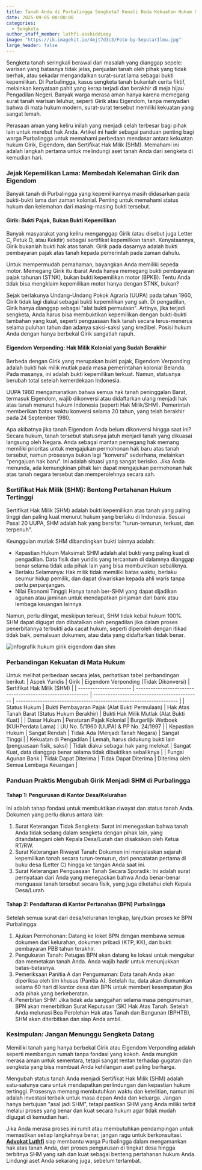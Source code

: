 ```yaml
---
title: Tanah Anda di Purbalingga Sengketa? Kenali Beda Kekuatan Hukum Girik, Eigendom, dan SHM Sebelum Terlambat
date: 2025-09-05 00:00:00
categories:
  - Sengketa
author_staff_member: luthfi-asshiddieqy
image: "https://ik.imagekit.io/4mjt7d3c3/Foto-by-SeputarIlmu.jpg"
large_header: false
---
```


Sengketa tanah seringkali berawal dari masalah yang dianggap sepele: warisan yang batasnya tidak jelas, penjualan tanah oleh pihak yang tidak berhak, atau sekadar mengandalkan surat-surat lama sebagai bukti kepemilikan. Di Purbalingga, kasus sengketa tanah bukanlah cerita fiktif, melainkan kenyataan pahit yang kerap terjadi dan berakhir di meja hijau Pengadilan Negeri. Banyak warga merasa aman hanya karena memegang surat tanah warisan leluhur, seperti Girik atau Eigendom, tanpa menyadari bahwa di mata hukum modern, surat-surat tersebut memiliki kekuatan yang sangat lemah.

Perasaan aman yang keliru inilah yang menjadi celah terbesar bagi pihak lain untuk merebut hak Anda. Artikel ini hadir sebagai panduan penting bagi warga Purbalingga untuk memahami perbedaan mendasar antara kekuatan hukum Girik, Eigendom, dan Sertifikat Hak Milik (SHM). Memahami ini adalah langkah pertama untuk melindungi aset tanah Anda dari sengketa di kemudian hari.

### Jejak Kepemilikan Lama: Membedah Kelemahan Girik dan Eigendom

Banyak tanah di Purbalingga yang kepemilikannya masih didasarkan pada bukti-bukti lama dari zaman kolonial. Penting untuk memahami status hukum dan kelemahan dari masing-masing bukti tersebut.

#### Girik: Bukti Pajak, Bukan Bukti Kepemilikan

Banyak masyarakat yang keliru menganggap Girik (atau disebut juga Letter C, Petuk D, atau Kekitir) sebagai sertifikat kepemilikan tanah. Kenyataannya, Girik bukanlah bukti hak atas tanah. Girik pada dasarnya adalah bukti pembayaran pajak atas tanah kepada pemerintah pada zaman dahulu.

Untuk mempermudah pemahaman, bayangkan Anda memiliki sepeda motor. Memegang Girik itu ibarat Anda hanya memegang bukti pembayaran pajak tahunan (STNK), bukan bukti kepemilikan motor (BPKB). Tentu Anda tidak bisa mengklaim kepemilikan motor hanya dengan STNK, bukan?

Sejak berlakunya Undang-Undang Pokok Agraria (UUPA) pada tahun 1960, Girik tidak lagi diakui sebagai bukti kepemilikan yang sah. Di pengadilan, Girik hanya dianggap sebagai "alat bukti permulaan". Artinya, jika terjadi sengketa, Anda harus bisa membuktikan kepemilikan dengan bukti-bukti tambahan yang kuat, seperti penguasaan fisik tanah secara terus-menerus selama puluhan tahun dan adanya saksi-saksi yang kredibel. Posisi hukum Anda dengan hanya berbekal Girik sangatlah rapuh.

#### Eigendom Verponding: Hak Milik Kolonial yang Sudah Berakhir

Berbeda dengan Girik yang merupakan bukti pajak, Eigendom Verponding adalah bukti hak milik mutlak pada masa pemerintahan kolonial Belanda. Pada masanya, ini adalah bukti kepemilikan terkuat. Namun, statusnya berubah total setelah kemerdekaan Indonesia.

UUPA 1960 mengamanatkan bahwa semua hak tanah peninggalan Barat, termasuk Eigendom, wajib dikonversi atau didaftarkan ulang menjadi hak atas tanah menurut hukum Indonesia (seperti Hak Milik/SHM). Pemerintah memberikan batas waktu konversi selama 20 tahun, yang telah berakhir pada 24 September 1980.

Apa akibatnya jika tanah Eigendom Anda belum dikonversi hingga saat ini? Secara hukum, tanah tersebut statusnya jatuh menjadi tanah yang dikuasai langsung oleh Negara. Anda sebagai mantan pemegang hak memang memiliki prioritas untuk mengajukan permohonan hak baru atas tanah tersebut, namun prosesnya bukan lagi "konversi" sederhana, melainkan "pengajuan hak baru". Ini adalah situasi yang sangat berisiko. Jika Anda menunda, ada kemungkinan pihak lain dapat mengajukan permohonan hak atas tanah negara tersebut dan memperolehnya secara sah.

### Sertifikat Hak Milik (SHM): Benteng Pertahanan Hukum Tertinggi

Sertifikat Hak Milik (SHM) adalah bukti kepemilikan atas tanah yang paling tinggi dan paling kuat menurut hukum yang berlaku di Indonesia. Sesuai Pasal 20 UUPA, SHM adalah hak yang bersifat "turun-temurun, terkuat, dan terpenuh".

Keunggulan mutlak SHM dibandingkan bukti lainnya adalah:
- Kepastian Hukum Maksimal: SHM adalah alat bukti yang paling kuat di pengadilan. Data fisik dan yuridis yang tercantum di dalamnya dianggap benar selama tidak ada pihak lain yang bisa membuktikan sebaliknya.
- Berlaku Selamanya: Hak milik tidak memiliki batas waktu, berlaku seumur hidup pemilik, dan dapat diwariskan kepada ahli waris tanpa perlu perpanjangan.
- Nilai Ekonomi Tinggi: Hanya tanah ber-SHM yang dapat dijadikan agunan atau jaminan untuk mendapatkan pinjaman dari bank atau lembaga keuangan lainnya.

Namun, perlu diingat, meskipun terkuat, SHM tidak kebal hukum 100%. SHM dapat digugat dan dibatalkan oleh pengadilan jika dalam proses penerbitannya terbukti ada cacat hukum, seperti diperoleh dengan itikad tidak baik, pemalsuan dokumen, atau data yang didaftarkan tidak benar.

![infografik hukum girik eigendom dan shm](https://ik.imagekit.io/4mjt7d3c3/202509/image.png)

### Perbandingan Kekuatan di Mata Hukum

Untuk melihat perbedaan secara jelas, perhatikan tabel perbandingan berikut:
| Aspek Yuridis          | Girik                                                      | Eigendom Verponding (Tidak Dikonversi)       | Sertifikat Hak Milik (SHM)                                          |
| ---------------------- | ---------------------------------------------------------- | -------------------------------------------- | ------------------------------------------------------------------- |
| Status Hukum           | Bukti Pembayaran Pajak (Alat Bukti Permulaan)              | Hak Atas Tanah Barat (Status Hukum Berakhir) | Bukti Hak Milik Mutlak (Alat Bukti Kuat)                            |
| Dasar Hukum            | Peraturan Pajak Kolonial                                   | Burgerlijk Wetboek (KUHPerdata Lama)         | UU No. 5/1960 (UUPA) & PP No. 24/1997                               |
| Kepastian Hukum        | Sangat Rendah                                              | Tidak Ada (Menjadi Tanah Negara)             | Sangat Tinggi                                                       |
| Kekuatan di Pengadilan | Lemah, harus didukung bukti lain (penguasaan fisik, saksi) | Tidak diakui sebagai hak yang melekat        | Sangat Kuat, data dianggap benar selama tidak dibuktikan sebaliknya |
| Fungsi Agunan Bank     | Tidak Dapat Diterima                                       | Tidak Dapat Diterima                         | Diterima oleh Semua Lembaga Keuangan                                |

### Panduan Praktis Mengubah Girik Menjadi SHM di Purbalingga

#### Tahap 1: Pengurusan di Kantor Desa/Kelurahan

Ini adalah tahap fondasi untuk membuktikan riwayat dan status tanah Anda. Dokumen yang perlu diurus antara lain:

1. Surat Keterangan Tidak Sengketa: Surat ini menegaskan bahwa tanah Anda tidak sedang dalam sengketa dengan pihak lain, yang ditandatangani oleh Kepala Desa/Lurah dan disaksikan oleh Ketua RT/RW.
2. Surat Keterangan Riwayat Tanah: Dokumen ini menjelaskan sejarah kepemilikan tanah secara turun-temurun, dari pencatatan pertama di buku desa (Letter C) hingga ke tangan Anda saat ini.
3. Surat Keterangan Penguasaan Tanah Secara Sporadik: Ini adalah surat pernyataan dari Anda yang menegaskan bahwa Anda benar-benar menguasai tanah tersebut secara fisik, yang juga diketahui oleh Kepala Desa/Lurah.

#### Tahap 2: Pendaftaran di Kantor Pertanahan (BPN) Purbalingga

Setelah semua surat dari desa/kelurahan lengkap, lanjutkan proses ke BPN Purbalingga:

1. Ajukan Permohonan: Datang ke loket BPN dengan membawa semua dokumen dari kelurahan, dokumen pribadi (KTP, KK), dan bukti pembayaran PBB tahun terakhir.
2. Pengukuran Tanah: Petugas BPN akan datang ke lokasi untuk mengukur dan memetakan tanah Anda. Anda wajib hadir untuk menunjukkan batas-batasnya.
3. Pemeriksaan Panitia A dan Pengumuman: Data tanah Anda akan diperiksa oleh tim khusus (Panitia A). Setelah itu, data akan diumumkan selama 60 hari di kantor desa dan BPN untuk memberi kesempatan jika ada pihak yang berkeberatan.
4. Penerbitan SHM: Jika tidak ada sanggahan selama masa pengumuman, BPN akan menerbitkan Surat Keputusan (SK) Hak Atas Tanah. Setelah Anda melunasi Bea Perolehan Hak atas Tanah dan Bangunan (BPHTB), SHM akan diterbitkan dan siap Anda ambil.

### Kesimpulan: Jangan Menunggu Sengketa Datang

Memiliki tanah yang hanya berbekal Girik atau Eigendom Verponding adalah seperti membangun rumah tanpa fondasi yang kokoh. Anda mungkin merasa aman untuk sementara, tetapi sangat rentan terhadap gugatan dan sengketa yang bisa membuat Anda kehilangan aset paling berharga.

Mengubah status tanah Anda menjadi Sertifikat Hak Milik (SHM) adalah satu-satunya cara untuk mendapatkan perlindungan dan kepastian hukum tertinggi. Prosesnya memang membutuhkan waktu dan ketelitian, namun ini adalah investasi terbaik untuk masa depan Anda dan keluarga. Jangan hanya bertujuan "asal jadi SHM", tetapi pastikan SHM yang Anda miliki terbit melalui proses yang benar dan kuat secara hukum agar tidak mudah digugat di kemudian hari.

Jika Anda merasa proses ini rumit atau membutuhkan pendampingan untuk memastikan setiap langkahnya benar, jangan ragu untuk berkonsultasi. <b><a href="https://advokatluthfi.com/contact/">Advokat Luthfi</a></b> siap membantu warga Purbalingga dalam mengamankan hak atas tanah Anda, dari proses pengurusan di tingkat desa hingga terbitnya SHM yang sah dan kuat sebagai benteng pertahanan hukum Anda. Lindungi aset Anda sekarang juga, sebelum terlambat.